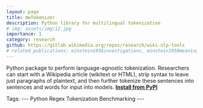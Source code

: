 ```yaml
---
layout: page
title: mwTokenizer
description: Python library for multilingual tokenization
# img: assets/img/12.jpg
importance: 1
category: research
github: https://gitlab.wikimedia.org/repos/research/wiki-nlp-tools
# related_publications: einstein1956investigations, einstein1950meaning
---
```


Python package to perform language-agnostic tokenization. Researchers can start with a Wikipedia article (wikitext or HTML), strip syntax to leave just paragraphs of plaintext, and then further tokenize these sentences into sentences and words for input into models. <a href='https://pypi.org/project/mwtokenizer/'> <b>Install from PyPI</b></a>

Tags: 
    ---
    Python
    Regex
    Tokenization
    Benchmarking
    ---
